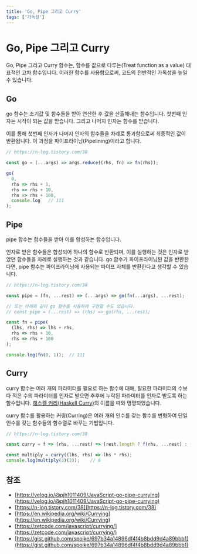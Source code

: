 ```yaml
---
title: 'Go, Pipe 그리고 Curry'
tags: ['가독성']
---
```


# Go, Pipe 그리고 Curry

Go, Pipe 그리고 Curry 함수는, 함수를 값으로 다루는(Treat function as a value) 대표적인 고차 함수입니다. 이러한 함수를 사용함으로써, 코드의 전반적인 가독성을 높일 수 있습니다.

## Go

go 함수는 초기값 및 함수들을 받아 연산한 후 값을 산출해내는 함수입니다.
첫번째 인자는 시작이 되는 값을 받습니다. 그리고 나머지 인자는 함수를 받습니다.

이를 통해 첫번째 인자가 나머지 인자의 함수들을 차례로 통과함으로써 최종적인 값이 반환됩니다. 이 과정을 파이프라이닝(Pipelining)이라고 합니다.

```javascript
// https://n-log.tistory.com/38

const go = (...args) => args.reduce((rhs, fn) => fn(rhs));

go(
  0, 
  rhs => rhs + 1, 
  rhs => rhs + 10, 
  rhs => rhs + 100, 
  console.log	// 111
);
```

## Pipe

pipe 함수는 함수들을 받아 이를 합성하는 함수입니다.

인자로 받은 함수들은 합성되어 하나의 함수로 반환되며, 이를 실행하는 것은 인자로 받았던 함수들을 차례로 실행하는 것과 같습니다. go 함수가 파이프라이닝된 값을 반환한다면, pipe 함수는 파이프라이닝에 사용되는 파이프 자체를 반환한다고 생각할 수 있습니다.

```javascript
// https://n-log.tistory.com/38

const pipe = (fn, ...rest) => (...args) => go(fn(...args), ...rest);

// 또는 아래와 같이 go 함수를 사용하여 구현할 수도 있습니다.
// const pipe = (...rest) => (rhs) => go(rhs, ...rest);

const fn = pipe(
  (lhs, rhs) => lhs + rhs,
  rhs => rhs + 10,
  rhs => rhs + 100
);

console.log(fn(0, 1));	// 111
```

## Curry

curry 함수는 여러 개의 파라미터를 필요로 하는 함수에 대해, 필요한 파라미터의 수보다 적은 수의 파라미터를 인자로 받으면 추후에 누락된 파라미터를 인자로 받도록 하는 함수입니다. [해스켈 커리(Haskell Curry)](https://en.wikipedia.org/wiki/Haskell_Curry)의 이름을 따와 명명되었습니다.

curry 함수를 활용하는 커링(Curring)은 여러 개의 인수를 갖는 함수를 변형하여 단일 인수를 갖는 함수들의 함수열로 바꾸는 기법입니다.

```javascript
// https://n-log.tistory.com/38

const curry = f => (rhs, ...rest) => (rest.length ? f(rhs, ...rest) : (...rest) => f(rhs, ...rest));

const multiply = curry((lhs, rhs) => lhs * rhs);
console.log(multiply(3)(2));	// 6
```

## 참조

* [https://velog.io/@pjh1011409/JavaScript-go-pipe-currying](https://velog.io/@pjh1011409/JavaScript-go-pipe-currying)
* [https://n-log.tistory.com/38](https://n-log.tistory.com/38)
* [https://en.wikipedia.org/wiki/Currying](https://en.wikipedia.org/wiki/Currying)
* [https://zetcode.com/javascript/currying/](https://zetcode.com/javascript/currying/)
* [https://gist.github.com/spoike/697b34a14896df4f4b8bdd9d4a89bbb1](https://gist.github.com/spoike/697b34a14896df4f4b8bdd9d4a89bbb1)
